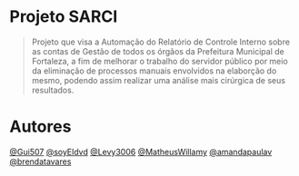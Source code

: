 # Projeto SARCI
 > Projeto que visa a Automação do Relatório de Controle Interno sobre as contas de Gestão de todos os órgãos da Prefeitura Municipal de Fortaleza,
 a fim de melhorar o trabalho do servidor público por meio da eliminação de processos manuais envolvidos na elaborção do mesmo,
 podendo assim realizar uma análise mais cirúrgica de seus resultados.

# Autores
[@Gui507](https://github.com/Gui507/)
[@soyEldvd](https://github.com/soyEldvd)
[@Levy3006](https://github.com/Levy3006)
[@MatheusWillamy](https://github.com/MatheusWillamy)
[@amandapaulav](https://github.com/amandapaulav)
[@brendatavares](https://github.com/brendatavares)
